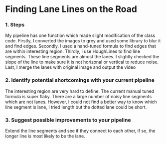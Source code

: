 # **Finding Lane Lines on the Road** 

### 1. Steps
My pipeline has one function which made slight modification of the class code.
Firstly, I converted the images to grey and used some library to blur it and find edges.
Secondly, I used a hand-tuned formula to find edges that are within interesting region.
Thirdly, I use HoughLines to find line segments. These line segments are almost the lanes. I slightly checked the slope of the line to make sure it is not horizonal or vertical to reduce noise.
Last, I merge the lanes with original image and output the video

### 2. Identify potential shortcomings with your current pipeline

The interesting region are very hard to define. The current manual tuned formula is super flaky.
There are a large number of noisy line segments which are not lanes. However, I could not find a better way to know which line segment is lane, I tried length but the dotted lane could be short. 


### 3. Suggest possible improvements to your pipeline

Extend the line segments and see if they connect to each other, if so, the longer line is most likely to be the lane.
